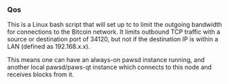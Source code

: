 ### Qos ###

This is a Linux bash script that will set up tc to limit the outgoing bandwidth for connections to the Bitcoin network. It limits outbound TCP traffic with a source or destination port of 34120, but not if the destination IP is within a LAN (defined as 192.168.x.x).

This means one can have an always-on pawsd instance running, and another local pawsd/paws-qt instance which connects to this node and receives blocks from it.

